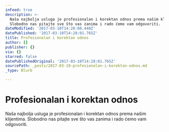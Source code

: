 ```yaml
---
inFeed: true
description: >-
  Naša najbolja usluga je profesionalan i korektan odnos prema našim klijentima.
  Slobodno nas pitajte sve što vas zanima i rado ćemo vam odgovoriti. 
dateModified: '2017-03-10T14:28:00.440Z'
datePublished: '2017-03-10T14:28:01.765Z'
title: Profesionalan i korektan odnos
author: []
publisher: {}
via: {}
starred: false
datePublishedOriginal: '2017-03-10T14:28:01.765Z'
sourcePath: _posts/2017-03-10-profesionalan-i-korektan-odnos.md
_type: Blurb

---
```

# Profesionalan i korektan odnos

Naša najbolja usluga je profesionalan i korektan odnos prema našim klijentima. Slobodno nas pitajte sve što vas zanima i rado ćemo vam odgovoriti.